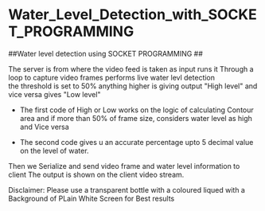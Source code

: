# Water_Level_Detection_with_SOCKET_PROGRAMMING
##Water level detection using SOCKET PROGRAMMING ##


The server is from where the video feed is taken as input runs it Through a loop to capture video frames performs live water levl detection   
the threshold is set to 50% anything higher is giving output "High level" and vice versa gives "Low level"

* The first code of High or Low works on the logic of calculating Contour area and if more than 50% of frame size, considers water level as high and Vice versa  

* The second code gives u an accurate percentage upto 5 decimal value on the level of water.

Then we Serialize and send video frame and water level information to client
The output is shown on the client video stream.  

Disclaimer: Please use a transparent bottle with a coloured liqued with a Background of PLain White Screen for Best results
